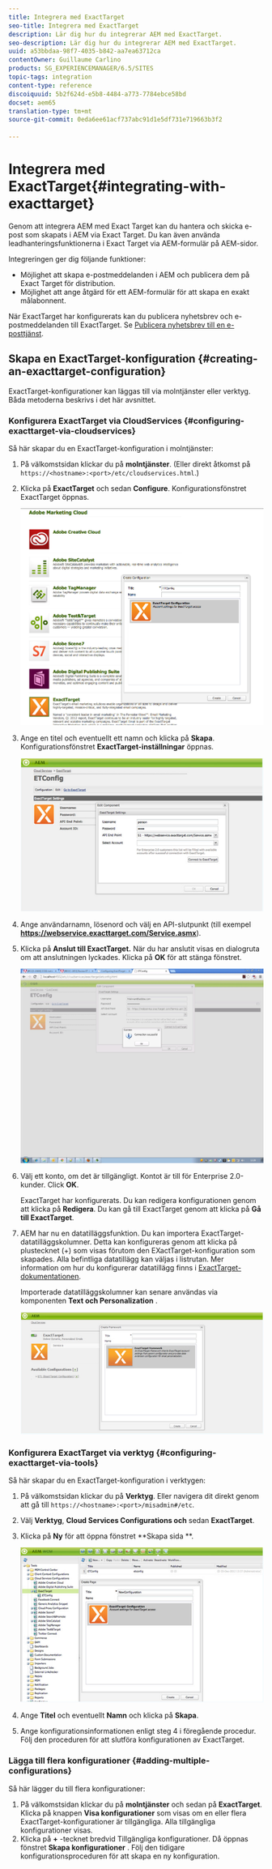 ```yaml
---
title: Integrera med ExactTarget
seo-title: Integrera med ExactTarget
description: Lär dig hur du integrerar AEM med ExactTarget.
seo-description: Lär dig hur du integrerar AEM med ExactTarget.
uuid: a53bbdaa-98f7-4035-b842-aa7ea63712ca
contentOwner: Guillaume Carlino
products: SG_EXPERIENCEMANAGER/6.5/SITES
topic-tags: integration
content-type: reference
discoiquuid: 5b2f624d-e5b8-4484-a773-7784ebce58bd
docset: aem65
translation-type: tm+mt
source-git-commit: 0eda6ee61acf737abc91d1e5df731e719663b3f2

---
```



# Integrera med ExactTarget{#integrating-with-exacttarget}

Genom att integrera AEM med Exact Target kan du hantera och skicka e-post som skapats i AEM via Exact Target. Du kan även använda leadhanteringsfunktionerna i Exact Target via AEM-formulär på AEM-sidor.

Integreringen ger dig följande funktioner:

* Möjlighet att skapa e-postmeddelanden i AEM och publicera dem på Exact Target för distribution.
* Möjlighet att ange åtgärd för ett AEM-formulär för att skapa en exakt målabonnent.

När ExactTarget har konfigurerats kan du publicera nyhetsbrev och e-postmeddelanden till ExactTarget. Se [Publicera nyhetsbrev till en e-posttjänst](/help/sites-authoring/personalization.md).

## Skapa en ExactTarget-konfiguration {#creating-an-exacttarget-configuration}

ExactTarget-konfigurationer kan läggas till via molntjänster eller verktyg. Båda metoderna beskrivs i det här avsnittet.

### Konfigurera ExactTarget via CloudServices {#configuring-exacttarget-via-cloudservices}

Så här skapar du en ExactTarget-konfiguration i molntjänster:

1. På välkomstsidan klickar du på **molntjänster**. (Eller direkt åtkomst på `https://<hostname>:<port>/etc/cloudservices.html`.)
1. Klicka på **ExactTarget** och sedan **Configure**. Konfigurationsfönstret ExactTarget öppnas.

   ![chlimage_1-19](assets/chlimage_1-19.png)

1. Ange en titel och eventuellt ett namn och klicka på **Skapa**. Konfigurationsfönstret **ExactTarget-inställningar** öppnas.

   ![chlimage_1](assets/chlimage_1.jpeg)

1. Ange användarnamn, lösenord och välj en API-slutpunkt (till exempel **https://webservice.exacttarget.com/Service.asmx**).
1. Klicka på **Anslut till ExactTarget.** När du har anslutit visas en dialogruta om att anslutningen lyckades. Klicka på **OK** för att stänga fönstret.

   ![chlimage_1-1](assets/chlimage_1-1.jpeg)

1. Välj ett konto, om det är tillgängligt. Kontot är till för Enterprise 2.0-kunder. Click **OK**.

   ExactTarget har konfigurerats. Du kan redigera konfigurationen genom att klicka på **Redigera**. Du kan gå till ExactTarget genom att klicka på **Gå till ExactTarget**.

1. AEM har nu en datatilläggsfunktion. Du kan importera ExactTarget-datatilläggskolumner. Detta kan konfigureras genom att klicka på plustecknet (+) som visas förutom den EXactTarget-konfiguration som skapades. Alla befintliga datatillägg kan väljas i listrutan. Mer information om hur du konfigurerar datatillägg finns i [ExactTarget-dokumentationen](https://help.exacttarget.com/en/documentation/exacttarget/subscribers/data_extensions_and_data_relationships).

   Importerade datatilläggskolumner kan senare användas via komponenten **Text och Personalization** .

   ![chlimage_1-2](assets/chlimage_1-2.jpeg)

### Konfigurera ExactTarget via verktyg {#configuring-exacttarget-via-tools}

Så här skapar du en ExactTarget-konfiguration i verktygen:

1. På välkomstsidan klickar du på **Verktyg**. Eller navigera dit direkt genom att gå till `https://<hostname>:<port>/misadmin#/etc`.
1. Välj **Verktyg**, **Cloud Services Configurations och** sedan **ExactTarget**.
1. Klicka på **Ny** för att öppna fönstret **Skapa sida **.

   ![chlimage_1-34](assets/chlimage_1-3.jpeg)

1. Ange **Titel** och eventuellt **Namn** och klicka på **Skapa**.
1. Ange konfigurationsinformationen enligt steg 4 i föregående procedur. Följ den proceduren för att slutföra konfigurationen av ExactTarget.

### Lägga till flera konfigurationer {#adding-multiple-configurations}

Så här lägger du till flera konfigurationer:

1. På välkomstsidan klickar du på **molntjänster** och sedan på **ExactTarget**. Klicka på knappen **Visa konfigurationer** som visas om en eller flera ExactTarget-konfigurationer är tillgängliga. Alla tillgängliga konfigurationer visas.
1. Klicka på **+** -tecknet bredvid Tillgängliga konfigurationer. Då öppnas fönstret **Skapa konfigurationer** . Följ den tidigare konfigurationsproceduren för att skapa en ny konfiguration.